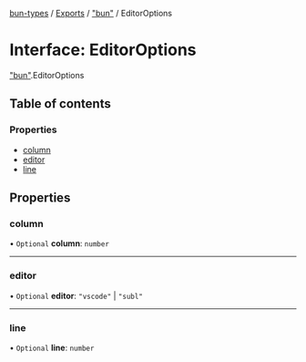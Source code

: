 [bun-types](https://github.com/oven-sh/bun-types/blob/master/api-docs/README.md) / [Exports](https://github.com/oven-sh/bun-types/blob/master/api-docs/modules.md) / ["bun"](https://github.com/oven-sh/bun-types/blob/master/api-docs/modules/bun_.md) / EditorOptions

# Interface: EditorOptions

["bun"](https://github.com/oven-sh/bun-types/blob/master/api-docs/modules/bun_.md).EditorOptions

## Table of contents

### Properties

- [column](https://github.com/oven-sh/bun-types/blob/master/api-docs/interfaces/bun_.EditorOptions.md#column)
- [editor](https://github.com/oven-sh/bun-types/blob/master/api-docs/interfaces/bun_.EditorOptions.md#editor)
- [line](https://github.com/oven-sh/bun-types/blob/master/api-docs/interfaces/bun_.EditorOptions.md#line)

## Properties

### column

• `Optional` **column**: `number`

___

### editor

• `Optional` **editor**: ``"vscode"`` \| ``"subl"``

___

### line

• `Optional` **line**: `number`
